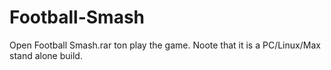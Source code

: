 # Football-Smash
Open Football Smash.rar ton play the game. Noote that it is a PC/Linux/Max stand alone build.
